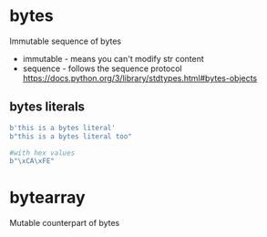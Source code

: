 
# bytes
Immutable sequence of bytes
- immutable - means you can't modify str content
- sequence - follows the sequence protocol
https://docs.python.org/3/library/stdtypes.html#bytes-objects
## bytes literals
```python
b'this is a bytes literal'
b"this is a bytes literal too"

#with hex values
b"\xCA\xFE"
```
# bytearray
Mutable counterpart of bytes
<!--stackedit_data:
eyJoaXN0b3J5IjpbLTkzNjEyNTEyOCwxMzk0NDg1MDgwLDI2Nz
I5OTkwNSwtMjA5MTU5OTk5XX0=
-->
